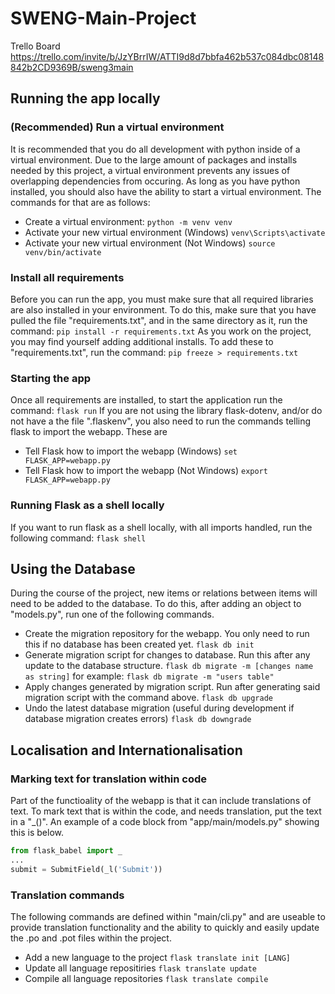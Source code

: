 # SWENG-Main-Project

Trello Board 
https://trello.com/invite/b/JzYBrrIW/ATTI9d8d7bbfa462b537c084dbc08148842b2CD9369B/sweng3main

## Running the app locally
### (Recommended) Run a virtual environment
It is recommended that you do all development with python inside of a virtual environment. 
Due to the large amount of packages and installs needed by this project, a virtual environment prevents any issues of overlapping dependencies from occuring.
As long as you have python installed, you should also have the ability to start a virtual environment. The commands for that are as follows:
* Create a virtual environment:
	`python -m venv venv`
* Activate your new virtual environment (Windows)
	`venv\Scripts\activate`
* Activate your new virtual environment (Not Windows)
	`source venv/bin/activate`
### Install all requirements
Before you can run the app, you must make sure that all required libraries are also installed in your environment. To do this, make sure that you have pulled the file "requirements.txt", and in the same directory as it, run the command:
    `pip install -r requirements.txt`
As you work on the project, you may find yourself adding additional installs. To add these to "requirements.txt", run the command:
    `pip freeze > requirements.txt`

### Starting the app
Once all requirements are installed, to start the application run the command:
    `flask run`
If you are not using the library flask-dotenv, and/or do not have a the file ".flaskenv", you also need to run the commands telling flask to import the webapp. These are
* Tell Flask how to import the webapp (Windows)
	`set FLASK_APP=webapp.py`
* Tell Flask how to import the webapp (Not Windows)
	`export FLASK_APP=webapp.py`

### Running Flask as a shell locally
If you want to run flask as a shell locally, with all imports handled, run the following command: `flask shell`

## Using the Database
During the course of the project, new items or relations between items will need to be added to the database. To do this, after adding an object to "models.py", run one of the following commands.
* Create the migration repository for the webapp. You only need to run this if no database has been created yet.
	`flask db init`
* Generate migration script for changes to database. Run this after any update to the database structure.
	`flask db migrate -m [changes name as string]`
	for example: `flask db migrate -m "users table"`
* Apply changes generated by migration script. Run after generating said migration script with the command above.
	`flask db upgrade`
* Undo the latest database migration (useful during development if database migration creates errors)
	`flask db downgrade`

## Localisation and Internationalisation

### Marking text for translation within code
Part of the functioality of the webapp is that it can include translations of text. To mark text that is within the code, and needs translation, put the text in a "_()". An example of a code block from "app/main/models.py" showing this is below.
``` python
from flask_babel import _
...
submit = SubmitField(_l('Submit'))
```

### Translation commands
The following commands are defined within "main/cli.py" and are useable to provide translation functionality and the ability to quickly and easily update the .po and .pot files within the project.
* Add a new language to the project
	`flask translate init [LANG]`
* Update all language repositiries
	`flask translate update`
* Compile all language repositories
	`flask translate compile`
